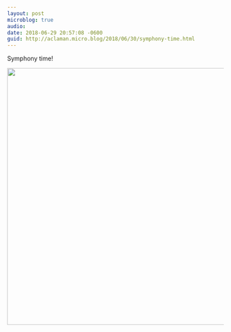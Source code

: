```yaml
---
layout: post
microblog: true
audio: 
date: 2018-06-29 20:57:08 -0600
guid: http://aclaman.micro.blog/2018/06/30/symphony-time.html
---
```

Symphony time!

<img src="http://micro.alexclaman.com/uploads/2018/ae1f3a961f.jpg" width="600" height="599" />
